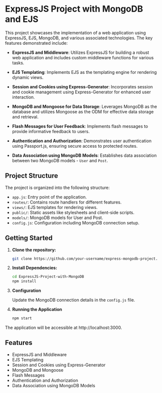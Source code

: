 # ExpressJS Project with MongoDB and EJS

This project showcases the implementation of a web application using ExpressJS, EJS, MongoDB, and various associated technologies. The key features demonstrated include:

- **ExpressJS and Middleware**: Utilizes ExpressJS for building a robust web application and includes custom middleware functions for various tasks.

- **EJS Templating**: Implements EJS as the templating engine for rendering dynamic views.

- **Session and Cookies using Express-Generator**: Incorporates session and cookie management using Express-Generator for enhanced user interaction.

- **MongoDB and Mongoose for Data Storage**: Leverages MongoDB as the database and utilizes Mongoose as the ODM for effective data storage and retrieval.

- **Flash Messages for User Feedback**: Implements flash messages to provide informative feedback to users.

- **Authentication and Authorization**: Demonstrates user authentication using Passport.js, ensuring secure access to protected routes.

- **Data Association using MongoDB Models**: Establishes data association between two MongoDB models - `User` and `Post`.

## Project Structure

The project is organized into the following structure:

- `app.js`: Entry point of the application.
- `routes/`: Contains route handlers for different features.
- `views/`: EJS templates for rendering views.
- `public/`: Static assets like stylesheets and client-side scripts.
- `models/`: MongoDB models for User and Post.
- `config.js`: Configuration including MongoDB connection setup.

## Getting Started

1. **Clone the repository:**

   ```bash
   git clone https://github.com/your-username/express-mongodb-project.git

2. **Install Dependencies:**

   ```bash
   cd ExpressJS-Project-with-MongoDB
   npm install

3. **Configuration**

      Update the MongoDB connection details in the `config.js` file.

4. **Running the Application**

   ```bash
   npm start

  The application will be accessible at http://localhost:3000.

## Features
  - ExpressJS and Middleware
  - EJS Templating
  - Session and Cookies using Express-Generator
  - MongoDB and Mongoose
  - Flash Messages
  - Authentication and Authorization
  - Data Association using MongoDB Models
